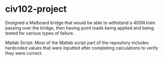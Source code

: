 # civ102-project

Designed a Matboard bridge that would be able to withstand a 400N train passing over the bridge, then having point loads being applied and being tested for various types of failure. 

Matlab Script: Most of the Matlab script part of the repository includes hardcoded values that were inputted after completing calculations to verify they were correct. 
